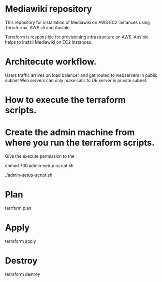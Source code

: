 # Mediawiki repository

This repository for installation of Mediawiki on AWS EC2 instances using Terraforma, AWS cli and Ansible.

Terraform is responsible for provisioning infrastructure on AWS. 
Ansible helps to install Mediawiki on EC2 instances.

# Architecute workflow.

Users traffic arrives on load balancer and get routed to webservers in public subnet
Web servers can only make calls to DB server in private subnet.

# How to execute the terraform scripts.

# Create the admin machine from where you run the terraform scripts.

Give the execute permission to the 

chmod 700 admin-setup-script.sh


./admin-setup-script.sh

# Plan

terrform plan

# Apply

terraform apply

# Destroy

terraform destroy
